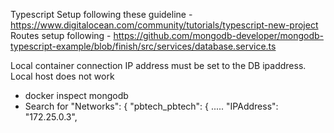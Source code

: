 Typescript Setup following these guideline - https://www.digitalocean.com/community/tutorials/typescript-new-project
Routes setup following - https://github.com/mongodb-developer/mongodb-typescript-example/blob/finish/src/services/database.service.ts

Local container connection IP address must be set to the DB ipaddress. Local host does not work
- docker inspect mongodb
- Search for  "Networks": {
                "pbtech_pbtech": {
                    .....
                    "IPAddress": "172.25.0.3",